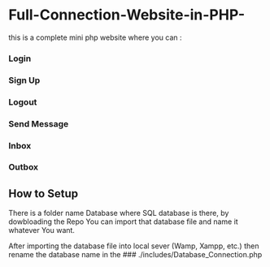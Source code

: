 # Full-Connection-Website-in-PHP-

this is a complete mini php website where you can :
   ### Login
   ### Sign Up
   ### Logout
   ### Send Message
   ### Inbox
   ### Outbox
   
   ## How to Setup
There is a folder name Database where SQL database is there, by dowbloading the Repo You can import that database file and name it whatever You want.

After importing the database file into local sever (Wamp, Xampp, etc.) then rename the database name in the ### ./includes/Database_Connection.php 

  
 
